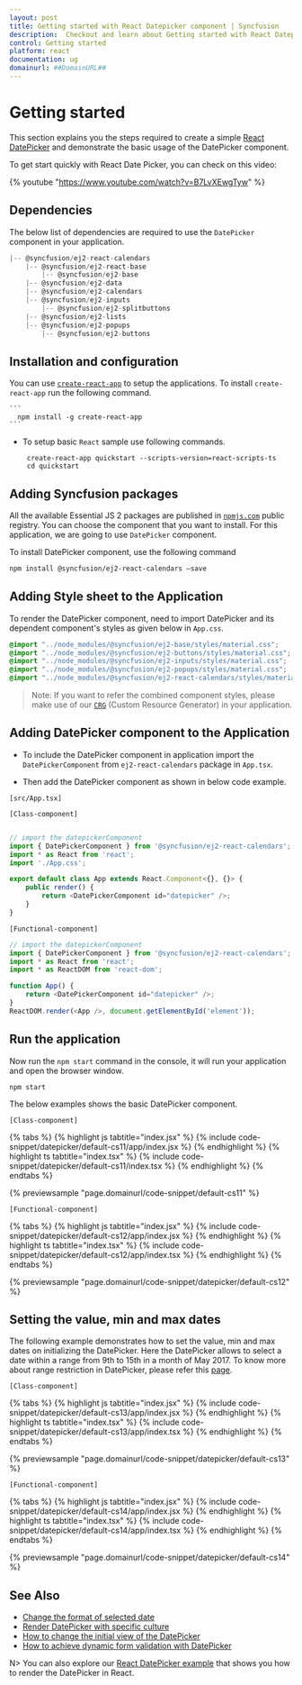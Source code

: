 ```yaml
---
layout: post
title: Getting started with React Datepicker component | Syncfusion
description:  Checkout and learn about Getting started with React Datepicker component of Syncfusion Essential JS 2 and more details.
control: Getting started 
platform: react
documentation: ug
domainurl: ##DomainURL##
---
```


# Getting started

This section explains you the steps required to create a simple [React DatePicker](https://www.syncfusion.com/react-components/react-datepicker) and demonstrate the basic usage of the DatePicker component.

To get start quickly with React Date Picker, you can check on this video:

{% youtube "https://www.youtube.com/watch?v=B7LvXEwgTyw" %}

## Dependencies

The below list of dependencies are required to use the `DatePicker` component in your application.

```javascript
|-- @syncfusion/ej2-react-calendars
    |-- @syncfusion/ej2-react-base
        |-- @syncfusion/ej2-base
    |-- @syncfusion/ej2-data
    |-- @syncfusion/ej2-calendars
    |-- @syncfusion/ej2-inputs
        |-- @syncfusion/ej2-splitbuttons
    |-- @syncfusion/ej2-lists
    |-- @syncfusion/ej2-popups
        |-- @syncfusion/ej2-buttons
```

## Installation and configuration

You can use [`create-react-app`](https://github.com/facebookincubator/create-react-app) to setup the applications.
To install `create-react-app` run the following command.

    ```
      npm install -g create-react-app
    ```

* To setup basic `React` sample use following commands.

     ```
      create-react-app quickstart --scripts-version=react-scripts-ts
      cd quickstart
     ```

## Adding Syncfusion packages

All the available Essential JS 2 packages are published in [`npmjs.com`](https://www.npmjs.com/~syncfusionorg) public registry.
You can choose the component that you want to install. For this application, we are going to use `DatePicker` component.

To install DatePicker component, use the following command

```bash
npm install @syncfusion/ej2-react-calendars –save
```

## Adding Style sheet to the Application

To render the DatePicker component, need to import DatePicker and its dependent component's styles as given below in `App.css`.

```css
@import "../node_modules/@syncfusion/ej2-base/styles/material.css";
@import "../node_modules/@syncfusion/ej2-buttons/styles/material.css";
@import "../node_modules/@syncfusion/ej2-inputs/styles/material.css";
@import "../node_modules/@syncfusion/ej2-popups/styles/material.css";
@import "../node_modules/@syncfusion/ej2-react-calendars/styles/material.css";
```

>Note: If you want to refer the combined component styles, please make use of our [`CRG`](https://crg.syncfusion.com/) (Custom Resource Generator) in your application.

## Adding DatePicker component to the Application

* To include the DatePicker component in application import the `DatePickerComponent` from `ej2-react-calendars` package in `App.tsx`.

* Then add the DatePicker component as shown in below code example.

`[src/App.tsx]`

`[Class-component]`

```ts

// import the datepickerComponent
import { DatePickerComponent } from '@syncfusion/ej2-react-calendars';
import * as React from 'react';
import './App.css';

export default class App extends React.Component<{}, {}> {
    public render() {
        return <DatePickerComponent id="datepicker" />;
    }
}
```

`[Functional-component]`

```ts
// import the datepickerComponent
import { DatePickerComponent } from '@syncfusion/ej2-react-calendars';
import * as React from 'react';
import * as ReactDOM from 'react-dom';

function App() {
    return <DatePickerComponent id="datepicker" />;
}
ReactDOM.render(<App />, document.getElementById('element'));
```

## Run the application

Now run the `npm start` command in the console, it will run your application and open the browser window.

```
npm start
```

The below examples shows the basic DatePicker component.

`[Class-component]`

{% tabs %}
{% highlight js tabtitle="index.jsx" %}
{% include code-snippet/datepicker/default-cs11/app/index.jsx %}
{% endhighlight %}
{% highlight ts tabtitle="index.tsx" %}
{% include code-snippet/datepicker/default-cs11/index.tsx %}
{% endhighlight %}
{% endtabs %}

 {% previewsample "page.domainurl/code-snippet/default-cs11" %}

`[Functional-component]`

{% tabs %}
{% highlight js tabtitle="index.jsx" %}
{% include code-snippet/datepicker/default-cs12/app/index.jsx %}
{% endhighlight %}
{% highlight ts tabtitle="index.tsx" %}
{% include code-snippet/datepicker/default-cs12/app/index.tsx %}
{% endhighlight %}
{% endtabs %}

 {% previewsample "page.domainurl/code-snippet/datepicker/default-cs12" %}

## Setting the value, min and max dates

The following example demonstrates how to set the value,  min and max dates on initializing the DatePicker.
Here the DatePicker allows to select a date within a range from 9th to 15th in a month of May 2017. To know more about range restriction in DatePicker, please refer this [page](./date-range).

`[Class-component]`

{% tabs %}
{% highlight js tabtitle="index.jsx" %}
{% include code-snippet/datepicker/default-cs13/app/index.jsx %}
{% endhighlight %}
{% highlight ts tabtitle="index.tsx" %}
{% include code-snippet/datepicker/default-cs13/app/index.tsx %}
{% endhighlight %}
{% endtabs %}

 {% previewsample "page.domainurl/code-snippet/datepicker/default-cs13" %}

`[Functional-component]`

{% tabs %}
{% highlight js tabtitle="index.jsx" %}
{% include code-snippet/datepicker/default-cs14/app/index.jsx %}
{% endhighlight %}
{% highlight ts tabtitle="index.tsx" %}
{% include code-snippet/datepicker/default-cs14/app/index.tsx %}
{% endhighlight %}
{% endtabs %}

 {% previewsample "page.domainurl/code-snippet/datepicker/default-cs14" %}

## See Also

* [Change the format of selected date](./date-format)
* [Render DatePicker with specific culture](./globalization)
* [How to change the initial view of the DatePicker](./date-views)
* [How to achieve dynamic form validation with DatePicker](./how-to/dynamic-form-validation)

N> You can also explore our [React DatePicker example](https://ej2.syncfusion.com/react/#/bootstrap5/datepicker/default) that shows you how to render the DatePicker in React.